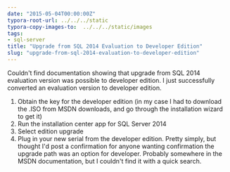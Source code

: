 ```yaml
---
date: "2015-05-04T00:00:00Z"
typora-root-url: ../../../static
typora-copy-images-to:  ../../../static/images
tags:
- sql-server
title: "Upgrade from SQL 2014 Evaluation to Developer Edition"
slug: "upgrade-from-sql-2014-evaluation-to-developer-edition"
---
```


Couldn't find documentation showing that upgrade from SQL 2014 evaluation version was possible to developer edition. I just successfully converted an evaluation version to developer edition.

1.  Obtain the key for the developer edition (in my case I had to download the .ISO from MSDN downloads, and go through the installation wizard to get it)
2.  Run the installation center app for SQL Server 2014
3.  Select edition upgrade
4.  Plug in your new serial from the developer edition. Pretty simply, but thought I'd post a confirmation for anyone wanting confirmation the upgrade path was an option for developer. Probably somewhere in the MSDN documentation, but I couldn't find it with a quick search.
